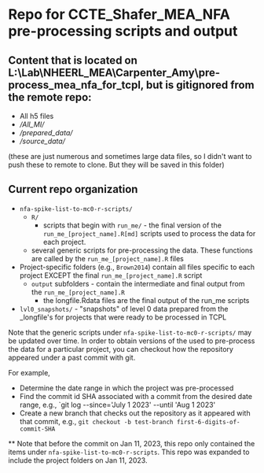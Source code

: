 # Repo for CCTE_Shafer_MEA_NFA pre-processing scripts and output

## Content that is located on L:\Lab\NHEERL_MEA\Carpenter_Amy\pre-process_mea_nfa_for_tcpl, but is gitignored from the remote repo:

* All h5 files
* */All_MI/*
* */prepared_data/*
* */source_data/*

(these are just numerous and sometimes large data files, so I didn't want to push these to remote to clone. But they will be saved in this folder)

## Current repo organization

* `nfa-spike-list-to-mc0-r-scripts/`
    * `R/`
    	* scripts that begin with `run_me/` - the final version of the `run_me_[project_name].R[md]` scripts used to process the data for each project. 
	* several generic scripts for pre-processing the data. These functions are called by the `run_me_[project_name].R` files
* Project-specific folders (e.g., `Brown2014`) contain all files specific to each project EXCEPT the final `run_me_[project_name].R` script
    * `output` subfolders - contain the intermediate and final output from the `run_me_[project_name].R`
        * the longfile.Rdata files are the final output of the run_me scripts
* `lvl0_snapshots/` - "snapshots" of level 0 data prepared from the _longfile's for projects that were ready to be processed in TCPL
    

Note that the generic scripts under `nfa-spike-list-to-mc0-r-scripts/` may be updated over time. In order to obtain versions of the used to pre-process the data for a particular project, you can checkout how the repository appeared under a past commit with git.

For example, 

* Determine the date range in which the project was pre-processed
* Find the commit id SHA associated with a commit from the desired date range, e.g., `git log --since='July 1 2023' --until 'Aug 1 2023'
* Create a new branch that checks out the repository as it appeared with that commit, e.g., `git checkout -b test-branch first-6-digits-of-commit-SHA`

** Note that before the commit on Jan 11, 2023, this repo only contained the items under `nfa-spike-list-to-mc0-r-scripts`. This repo was expanded to include the project folders on Jan 11, 2023.